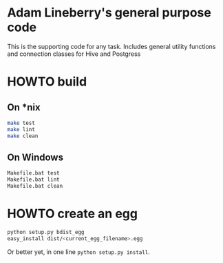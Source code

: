 # Adam Lineberry's general purpose code
This is the supporting code for any task. Includes general utility functions and connection classes for Hive and Postgress

# HOWTO build

## On *nix
```bash
make test
make lint
make clean
```

## On Windows
```bash
Makefile.bat test
Makefile.bat lint
Makefile.bat clean
```

# HOWTO create an egg
```bash
python setup.py bdist_egg
easy_install dist/<current_egg_filename>.egg
```

Or better yet, in one line `python setup.py install`.
